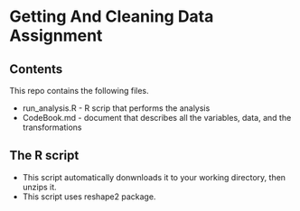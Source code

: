 Getting And Cleaning Data Assignment 
======================

## Contents 
This repo contains the following files.
* run_analysis.R - R scrip that performs the analysis
* CodeBook.md - document that describes all the variables, data, and the transformations

## The R script
* This script automatically donwnloads it to your working directory, then unzips it.
* This script uses reshape2 package.

